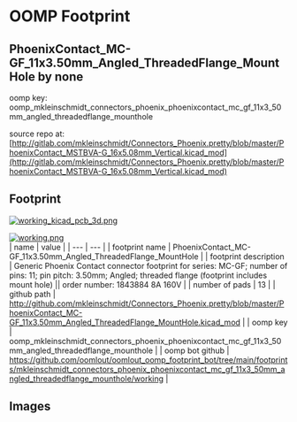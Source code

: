 # OOMP Footprint  
## PhoenixContact_MC-GF_11x3.50mm_Angled_ThreadedFlange_MountHole  by none  
  
oomp key: oomp_mkleinschmidt_connectors_phoenix_phoenixcontact_mc_gf_11x3_50mm_angled_threadedflange_mounthole  
  
source repo at: [http://gitlab.com/mkleinschmidt/Connectors_Phoenix.pretty/blob/master/PhoenixContact_MSTBVA-G_16x5.08mm_Vertical.kicad_mod](http://gitlab.com/mkleinschmidt/Connectors_Phoenix.pretty/blob/master/PhoenixContact_MSTBVA-G_16x5.08mm_Vertical.kicad_mod)  
## Footprint  
  
[![working_kicad_pcb_3d.png](working_kicad_pcb_3d_600.png)](working_kicad_pcb_3d.png)  
  
[![working.png](working_600.png)](working.png)  
| name | value | 
| --- | --- | 
| footprint name | PhoenixContact_MC-GF_11x3.50mm_Angled_ThreadedFlange_MountHole | 
| footprint description | Generic Phoenix Contact connector footprint for series: MC-GF; number of pins: 11; pin pitch: 3.50mm; Angled; threaded flange (footprint includes mount hole) || order number: 1843884 8A 160V | 
| number of pads | 13 | 
| github path | http://github.com/mkleinschmidt/Connectors_Phoenix.pretty/blob/master/PhoenixContact_MC-GF_11x3.50mm_Angled_ThreadedFlange_MountHole.kicad_mod | 
| oomp key | oomp_mkleinschmidt_connectors_phoenix_phoenixcontact_mc_gf_11x3_50mm_angled_threadedflange_mounthole | 
| oomp bot github | https://github.com/oomlout/oomlout_oomp_footprint_bot/tree/main/footprints/mkleinschmidt_connectors_phoenix_phoenixcontact_mc_gf_11x3_50mm_angled_threadedflange_mounthole/working | 
## Images  
